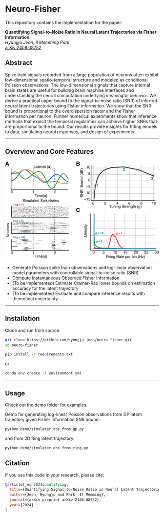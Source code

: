 # Neuro-Fisher

This repository contains the implementation for the paper:

**Quantifying Signal-to-Noise Ratio in Neural Latent Trajectories via Fisher Information**  
*Hyungju Jeon, Il Memming Park*  
[arXiv:2408.08752](https://arxiv.org/abs/2408.08752)

## Abstract

Spike train signals recorded from a large population of neurons often exhibit low-dimensional spatio-temporal structure and modeled as conditional Poisson observations. The low-dimensional signals that capture internal brain states are useful for building brain machine interfaces and understanding the neural computation underlying meaningful behavior. We derive a practical upper bound to the signal-to-noise ratio (SNR) of inferred neural latent trajectories using Fisher information. We show that the SNR bound is proportional to the overdispersion factor and the Fisher information per neuron. Further numerical experiments show that inference methods that exploit the temporal regularities can achieve higher SNRs that are proportional to the bound. Our results provide insights for fitting models to data, simulating neural responses, and design of experiments.

---

## Overview and Core Features
![Overview](figs/numerical_analysis.png)
- Generate Poisson spike train observations and log-linear observation model parameters with controllable signal-to-noise ratio (SNR)
- Compute Instantaneous Observed Fisher Information 
- (To be implemented) Estimate Cramér-Rao lower bounds on estimation accuracy for the latent trajectory
- (To be implemented) Evaluate and compare inference results with theoretical uncertainty

---

## Installation

Clone and run from source:

```bash
git clone https://github.com/hyungju-jeon/neuro-fisher.git
cd neuro-fisher
```

```bash
pip install -r requirements.txt 
```
or 
```bash
conda env create -f environment.yml
```

---

## Usage

Check out the demo folder for examples.

Demo for generating log-linear Poisson observations from GP latent trajectory given Fisher Information SNR bound:
```bash
python demo/simulater_obs_from_gp.py
```
and from 2D Ring latent trajectory:
```bash
python demo/simulater_obs_from_ring.py
```

## Citation

If you use this code in your research, please cite:

```bibtex
@article{jeon2024quantifying,
  title={Quantifying Signal-to-Noise Ratio in Neural Latent Trajectories via Fisher Information},
  author={Jeon, Hyungju and Park, Il Memming},
  journal={arXiv preprint arXiv:2408.08752},
  year={2024}
}
```
